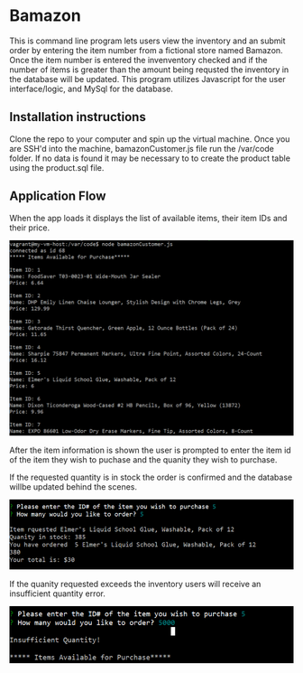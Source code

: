 # Bamazon
This is command line program lets users view the inventory and an submit order by entering the item number from a fictional store named Bamazon. Once the item number is entered the invenventory checked and if the number of items is greater than the amount being requsted the inventory in the database will be updated.  This program utilizes Javascript for the user interface/logic, and MySql for the database.

## Installation instructions

Clone the repo to your computer and spin up the virtual machine.   Once you are SSH'd into the machine, bamazonCustomer.js file run the /var/code folder. If no data is found it may be necessary to to create the product table using the product.sql file.

## Application Flow

When the app loads it displays the list of available items, their item IDs and their price.

![screen one](code/images/bamazon%20inventory%20screen.PNG)

After the item information is shown the user is prompted to enter the item id of the item they wish to puchase and the quanity they wish to purchase.

If the requested quantity is in stock the order is confirmed and the database willbe updated behind the scenes.

![screen two](code/images/instockorder.PNG)

If the quanity requested exceeds the inventory users will receive an insufficient quantity error.

![screen three](code/images/insufficient.PNG)




    
